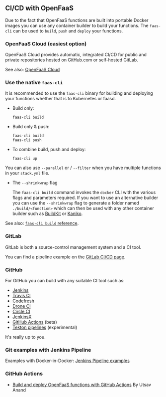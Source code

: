 ## CI/CD with OpenFaaS

Due to the fact that OpenFaaS functions are built into portable Docker images you can use any container builder to build your functions. The `faas-cli` can be used to `build`, `push` and `deploy` your functions.

### OpenFaaS Cloud (easiest option)

OpenFaaS Cloud provides automatic, integrated CI/CD for public and private repositories hosted on GitHub.com or self-hosted GitLab.

See also: [OpenFaaS Cloud](../../../openfaas-cloud/intro/)

### Use the native `faas-cli`

It is recommended to use the `faas-cli` binary for building and deploying your functions whether that is to Kubernetes or faasd.

* Build only:
    ```
    faas-cli build
    ```

* Build only & push:

    ```
    faas-cli build
    faas-cli push
    ```

* To combine build, push and deploy:
    ```
    faas-cli up
    ```

You can also use `--parallel` or / `--filter` when you have multiple functions in your `stack.yml` file.

* The `--shrinkwrap` flag

    The `faas-cli build` command invokes the `docker` CLI with the various flags and parameters required. If you want to use an alternative builder you can use the `--shrinkwrap` flag to generate a folder named `./build/<function>` which can then be used with any other container builder such as [BuildKit](https://github.com/moby/buildkit) or [Kaniko](https://blog.alexellis.io/quick-look-at-google-kaniko/).

See also: [`faas-cli build` reference](/cli/build/).

### GitLab

GitLab is both a source-control management system and a CI tool.

You can find a pipeline example on the [GitLab CI/CD page](../gitlab/).

### GitHub

For GitHub you can build with any suitable CI tool such as:

* [Jenkins](https://jenkins.io)
* [Travis CI](https://travis-ci.org)
* [Codefresh](https://codefresh.io)
* [Drone CI](https://drone.io)
* [Circle CI](https://circleci.com/)
* [JenkinsX](https://jenkins.io/projects/jenkins-x/)
* [GitHub Actions](https://github.com/features/actions) (beta)
* [Tekton pipelines](https://github.com/tektoncd/pipeline) (experimental)

It's really up to you.

### Git examples with Jenkins Pipeline

Examples with Docker-in-Docker: [Jenkins Pipeline examples](../jenkins/)

### GitHub Actions

* [Build and deploy OpenFaaS functions with GitHub Actions](https://www.openfaas.com/blog/openfaas-functions-with-github-actions/) By Utsav Anand
